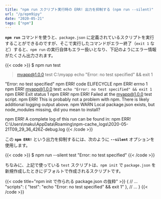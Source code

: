 ```yaml
---
title: "npm run スクリプト実行時の ERR! 出力を抑制する (npm run --silent)"
url: "/p/epm9ipy"
date: "2020-05-21"
tags: ["npm"]
---
```


__`npm run`__ コマンドを使うと、`package.json` に定義されているスクリプトを実行することができるのですが、そこで実行したコマンドがエラー終了（`exit 1` など）すると、`npm run` の実行自体もエラー扱いとなり、下記のようにエラー情報がたくさん出力されます。

{{< code >}}
$ npm run test

> myapp@1.0.0 test C:\myapp
> echo "Error: no test specified" && exit 1

"Error: no test specified"
npm ERR! code ELIFECYCLE
npm ERR! errno 1
npm ERR! myapp@1.0.0 test: `echo "Error: no test specified" && exit 1`
npm ERR! Exit status 1
npm ERR!
npm ERR! Failed at the myapp@1.0.0 test script.
npm ERR! This is probably not a problem with npm. There is likely additional logging output above.
npm WARN Local package.json exists, but node_modules missing, did you mean to install?

npm ERR! A complete log of this run can be found in:
npm ERR!     C:\Users\maku\AppData\Roaming\npm-cache\_logs\2020-05-21T09_29_36_426Z-debug.log
{{< /code >}}

この __`npm ERR!`__ という出力を抑制するには、次のように __`--silent`__ オプションを使用します。

{{< code >}}
$ npm run --silent test
"Error: no test specified"
{{< /code >}}

ちなみに、上記で使っている `test` スクリプトは、`npm init` で `package.json` を新規作成したときにデフォルトで作成されるスクリプトです。

{{< code title="npm init で作られる package.json の抜粋" >}}
{
  // ...
  "scripts": {
    "test": "echo \"Error: no test specified\" && exit 1"
  },
  // ...
}
{{< /code >}}


